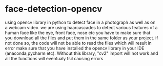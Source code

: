 # face-detection-opencv
using opencv library in python to detect face in a photograph as well as on a webcam video. we are using haarcascades to detect various features of a human face like the eye, front face, nose etc
you have to make sure that you download all the files and put them in the same folder as your project. if not done so, the code will not be able to read the files which will result in error
make sure that you have installed the opencv library in your IDE (anaconda,pycharm etc). Without this library, "cv2" import will not work and all the functions will eventualy fsil causing errors

